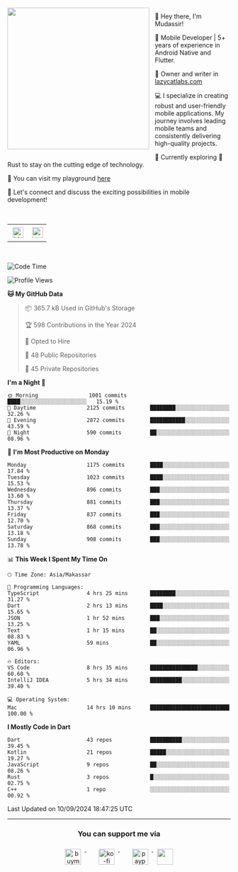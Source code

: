 <a href="https://lazycatlabs.com/" target="_blank">
<img 
  src="https://github-production-user-asset-6210df.s3.amazonaws.com/1531684/281783264-5b2e172d-feb8-40de-9846-a70379b758fb.png" 
  style="margin-top:20px;margin-right:13px;margin-bottom:20px"
  align="left" 
  height="320px"
/>
</a>
<br>
<p>
 👋 Hey there, I'm Mudassir!

🚀 Mobile Developer | 5+ years of experience in Android Native and Flutter.

📝 Owner and writer in [lazycatlabs.com](https://lazycatlabs.com)

💻 I specialize in creating robust and user-friendly mobile applications. My journey involves leading mobile teams and consistently delivering high-quality projects.

🌱 Currently exploring 🦀 Rust to stay on the cutting edge of technology.

🛝 You can visit my playground [here](https://github.com/lazycatlabs)

🔗 Let's connect and discuss the exciting possibilities in mobile development!

<br>

<table style="border:none; border-collapse:collapse; cellspacing:0; cellpadding:0">
    <tr>
        <td>
           <a href="https://www.linkedin.com/in/lzyct/" target="_blank">
              <img src="https://github.com/ukieTux/ukieTux/blob/master/assets/linkedin.svg" alt="LinkedIn" style="vertical-align:top; margin:4px" height=24>
          </a>
        </td>
        <td>
           <a href = "https://www.upwork.com/freelancers/~01913209d41be922f1?viewMode=1">
              <img src="https://img.shields.io/badge/UpWork-6FDA44?logo=Upwork&logoColor=white" height=24/>
           </a>
        </td>
    </tr>
</table>

<br>

<!--START_SECTION:waka-->
![Code Time](http://img.shields.io/badge/Code%20Time-6%2C378%20hrs%2033%20mins-blue)

![Profile Views](http://img.shields.io/badge/Profile%20Views-2-blue)

**🐱 My GitHub Data** 

> 📦 365.7 kB Used in GitHub's Storage 
 > 
> 🏆 598 Contributions in the Year 2024
 > 
> 💼 Opted to Hire
 > 
> 📜 48 Public Repositories 
 > 
> 🔑 45 Private Repositories 
 > 
**I'm a Night 🦉** 

```text
🌞 Morning                1001 commits        ████░░░░░░░░░░░░░░░░░░░░░   15.19 % 
🌆 Daytime                2125 commits        ████████░░░░░░░░░░░░░░░░░   32.26 % 
🌃 Evening                2872 commits        ███████████░░░░░░░░░░░░░░   43.59 % 
🌙 Night                  590 commits         ██░░░░░░░░░░░░░░░░░░░░░░░   08.96 % 
```
📅 **I'm Most Productive on Monday** 

```text
Monday                   1175 commits        ████░░░░░░░░░░░░░░░░░░░░░   17.84 % 
Tuesday                  1023 commits        ████░░░░░░░░░░░░░░░░░░░░░   15.53 % 
Wednesday                896 commits         ███░░░░░░░░░░░░░░░░░░░░░░   13.60 % 
Thursday                 881 commits         ███░░░░░░░░░░░░░░░░░░░░░░   13.37 % 
Friday                   837 commits         ███░░░░░░░░░░░░░░░░░░░░░░   12.70 % 
Saturday                 868 commits         ███░░░░░░░░░░░░░░░░░░░░░░   13.18 % 
Sunday                   908 commits         ███░░░░░░░░░░░░░░░░░░░░░░   13.78 % 
```


📊 **This Week I Spent My Time On** 

```text
🕑︎ Time Zone: Asia/Makassar

💬 Programming Languages: 
TypeScript               4 hrs 25 mins       ████████░░░░░░░░░░░░░░░░░   31.27 % 
Dart                     2 hrs 13 mins       ████░░░░░░░░░░░░░░░░░░░░░   15.65 % 
JSON                     1 hr 52 mins        ███░░░░░░░░░░░░░░░░░░░░░░   13.25 % 
Text                     1 hr 15 mins        ██░░░░░░░░░░░░░░░░░░░░░░░   08.83 % 
YAML                     59 mins             ██░░░░░░░░░░░░░░░░░░░░░░░   06.96 % 

🔥 Editors: 
VS Code                  8 hrs 35 mins       ███████████████░░░░░░░░░░   60.60 % 
IntelliJ IDEA            5 hrs 34 mins       ██████████░░░░░░░░░░░░░░░   39.40 % 

💻 Operating System: 
Mac                      14 hrs 10 mins      █████████████████████████   100.00 % 
```

**I Mostly Code in Dart** 

```text
Dart                     43 repos            ██████████░░░░░░░░░░░░░░░   39.45 % 
Kotlin                   21 repos            █████░░░░░░░░░░░░░░░░░░░░   19.27 % 
JavaScript               9 repos             ██░░░░░░░░░░░░░░░░░░░░░░░   08.26 % 
Rust                     3 repos             █░░░░░░░░░░░░░░░░░░░░░░░░   02.75 % 
C++                      1 repo              ░░░░░░░░░░░░░░░░░░░░░░░░░   00.92 % 
```




 Last Updated on 10/09/2024 18:47:25 UTC
<!--END_SECTION:waka-->



---
<h3 align="center">You can support me via</h3>
<p align="center">
  <a href="https://www.buymeacoffee.com/Lzyct" target="_blank">
    <img src="https://www.buymeacoffee.com/assets/img/guidelines/download-assets-sm-2.svg" alt="buymeacoffe" style="vertical-align:top; margin:8px" height="36">
  </a>&nbsp;&nbsp;&nbsp;&nbsp;
   <a href="https://ko-fi.com/Lzyct" target="_blank">
    <img src="https://help.ko-fi.com/system/photos/3604/0095/9793/logo_circle.png" alt="ko-fi" style="vertical-align:top; margin:8px" height="36">
  </a>&nbsp;&nbsp;&nbsp;&nbsp;
  <a href="https://paypal.me/ukieTux" target="_blank">
    <img src="https://blog.zoom.us/wp-content/uploads/2019/08/paypal.png" alt="paypal" style="vertical-align:top; margin:8px" height="36">
  </a>
  <a href="https://saweria.co/Lzyct" target="_blank">
   <img src="https://1.bp.blogspot.com/-7OuHSxaNk6A/X92QPg8L9kI/AAAAAAAAG0E/lUzKf_uuVP8jCqvXpA7juh_l-TfK2jnbwCLcBGAsYHQ/s16000/SAWERIA.webp" style="vertical-align:top; margin:8px" height="36">
  </a>
</p>
<br><br>
